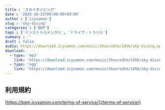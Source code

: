 ```yaml
---
title : 'スカイダイビング'
date : '2025-10-21T00:00:00+09:00'
author : ['icysamon']
slug : 'sky-diving'
categories : ['BGM']
tags : ['インストゥルメンタル', 'ドライヴ・トラベル']
summary : ''
draft : false
audio: https://download.icysamon.com/music/2hoursdtm/1456/sky-diving.mp3
download:
  - type: 'mp3'
    link: 'https://download.icysamon.com/music/2hoursdtm/1456/sky-diving.mp3'
  - type: 'ogg'
    link: 'https://download.icysamon.com/music/2hoursdtm/1456/sky-diving.ogg'
---
```


## 利用規約
[https://bgm.icysamon.com/terms-of-service/](/terms-of-service/)